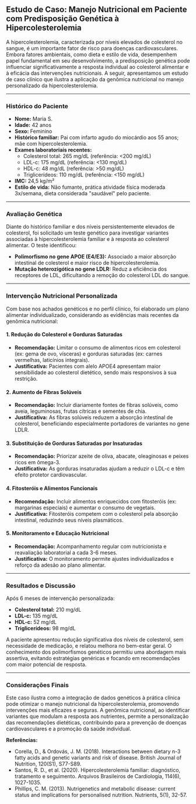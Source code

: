 
## Estudo de Caso: Manejo Nutricional em Paciente com Predisposição Genética à Hipercolesterolemia

A hipercolesterolemia, caracterizada por níveis elevados de colesterol no sangue, é um importante fator de risco para doenças cardiovasculares. Embora fatores ambientais, como dieta e estilo de vida, desempenhem papel fundamental em seu desenvolvimento, a predisposição genética pode influenciar significativamente a resposta individual ao colesterol alimentar e à eficácia das intervenções nutricionais. A seguir, apresentamos um estudo de caso clínico que ilustra a aplicação da genômica nutricional no manejo personalizado da hipercolesterolemia.

---

### **Histórico do Paciente**

- **Nome:** Maria S.
- **Idade:** 42 anos
- **Sexo:** Feminino
- **Histórico familiar:** Pai com infarto agudo do miocárdio aos 55 anos; mãe com hipercolesterolemia.
- **Exames laboratoriais recentes:**
  - Colesterol total: 265 mg/dL (referência: <200 mg/dL)
  - LDL-c: 175 mg/dL (referência: <130 mg/dL)
  - HDL-c: 48 mg/dL (referência: >50 mg/dL)
  - Triglicerídeos: 110 mg/dL (referência: <150 mg/dL)
- **IMC:** 24,5 kg/m²
- **Estilo de vida:** Não fumante, prática atividade física moderada 3x/semana, dieta considerada "saudável" pelo paciente.

---

### **Avaliação Genética**

Diante do histórico familiar e dos níveis persistentemente elevados de colesterol, foi solicitado um teste genético para investigar variantes associadas à hipercolesterolemia familiar e à resposta ao colesterol alimentar. O teste identificou:

- **Polimorfismo no gene APOE (E4/E3):** Associado a maior absorção intestinal de colesterol e maior risco de hipercolesterolemia.
- **Mutação heterozigótica no gene LDLR:** Reduz a eficiência dos receptores de LDL, dificultando a remoção do colesterol LDL do sangue.

---

### **Intervenção Nutricional Personalizada**

Com base nos achados genéticos e no perfil clínico, foi elaborado um plano alimentar individualizado, considerando as evidências mais recentes da genômica nutricional:

#### **1. Redução do Colesterol e Gorduras Saturadas**

- **Recomendação:** Limitar o consumo de alimentos ricos em colesterol (ex: gema de ovo, vísceras) e gorduras saturadas (ex: carnes vermelhas, laticínios integrais).
- **Justificativa:** Pacientes com alelo APOE4 apresentam maior sensibilidade ao colesterol dietético, sendo mais responsivos à sua restrição.

#### **2. Aumento de Fibras Solúveis**

- **Recomendação:** Incluir diariamente fontes de fibras solúveis, como aveia, leguminosas, frutas cítricas e sementes de chia.
- **Justificativa:** As fibras solúveis reduzem a absorção intestinal de colesterol, beneficiando especialmente portadores de variantes no gene LDLR.

#### **3. Substituição de Gorduras Saturadas por Insaturadas**

- **Recomendação:** Priorizar azeite de oliva, abacate, oleaginosas e peixes ricos em ômega-3.
- **Justificativa:** As gorduras insaturadas ajudam a reduzir o LDL-c e têm efeito protetor cardiovascular.

#### **4. Fitosteróis e Alimentos Funcionais**

- **Recomendação:** Incluir alimentos enriquecidos com fitosteróis (ex: margarinas especiais) e aumentar o consumo de vegetais.
- **Justificativa:** Fitosteróis competem com o colesterol pela absorção intestinal, reduzindo seus níveis plasmáticos.

#### **5. Monitoramento e Educação Nutricional**

- **Recomendação:** Acompanhamento regular com nutricionista e reavaliação laboratorial a cada 3-6 meses.
- **Justificativa:** O monitoramento permite ajustes individualizados e reforço da adesão ao plano alimentar.

---

### **Resultados e Discussão**

Após 6 meses de intervenção personalizada:

- **Colesterol total:** 210 mg/dL
- **LDL-c:** 135 mg/dL
- **HDL-c:** 52 mg/dL
- **Triglicerídeos:** 98 mg/dL

A paciente apresentou redução significativa dos níveis de colesterol, sem necessidade de medicação, e relatou melhora no bem-estar geral. O conhecimento dos polimorfismos genéticos permitiu uma abordagem mais assertiva, evitando estratégias genéricas e focando em recomendações com maior potencial de resposta.

---

### **Considerações Finais**

Este caso ilustra como a integração de dados genéticos à prática clínica pode otimizar o manejo nutricional da hipercolesterolemia, promovendo intervenções mais eficazes e seguras. A genômica nutricional, ao identificar variantes que modulam a resposta aos nutrientes, permite a personalização das recomendações dietéticas, contribuindo para a prevenção de doenças cardiovasculares e a promoção da saúde individual.

**Referências:**
- Corella, D., & Ordovás, J. M. (2018). Interactions between dietary n-3 fatty acids and genetic variants and risk of disease. British Journal of Nutrition, 120(S1), S77-S89.
- Santos, R. D., et al. (2020). Hipercolesterolemia familiar: diagnóstico, tratamento e seguimento. Arquivos Brasileiros de Cardiologia, 114(6), 1027-1035.
- Phillips, C. M. (2013). Nutrigenetics and metabolic disease: current status and implications for personalised nutrition. Nutrients, 5(1), 32-57.
```
